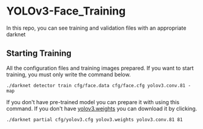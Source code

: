 # YOLOv3-Face_Training
In this repo, you can see training and validation files with an appropriate darknet

## Starting Training
All the configuration files and training images prepared. If you want to start training, you must only write the command below.
```
./darknet detector train cfg/face.data cfg/face.cfg yolov3.conv.81 -map
```

 If you don't have pre-trained model you can prepare it with using this command. If you don't have [yolov3.weights](https://pjreddie.com/media/files/yolov3.weights) you can download it by clicking.

```
./darknet partial cfg/yolov3.cfg yolov3.weights yolov3.conv.81 81
```
